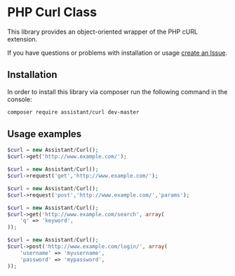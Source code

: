 # PHP Curl Class

This library provides an object-oriented wrapper of the PHP cURL extension.

If you have questions or problems with installation or usage [create an Issue](https://github.com/semihaydemir/curl/issues).

## Installation

In order to install this library via composer run the following command in the console:

```sh
composer require assistant/curl dev-master
```



## Usage examples

```php
$curl = new Assistant/Curl();
$curl->get('http://www.example.com/');
```

```php
$curl = new Assistant/Curl();
$curl->request('get','http://www.example.com/');
```

```php
$curl = new Assistant/Curl();
$curl->request('post','http://www.example.com/','params');
```

```php
$curl = new Assistant/Curl();
$curl->get('http://www.example.com/search', array(
    'q' => 'keyword',
));
```

```php
$curl = new Assistant/Curl();
$curl->post('http://www.example.com/login/', array(
    'username' => 'myusername',
    'password' => 'mypassword',
));
```